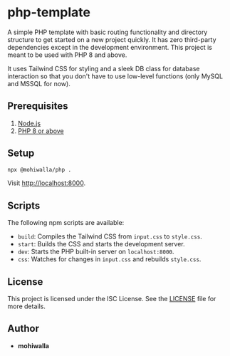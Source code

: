 # php-template

A simple PHP template with basic routing functionality and directory structure to get started on a new project quickly. It has zero third-party dependencies except in the development environment. This project is meant to be used with PHP 8 and above.

It uses Tailwind CSS for styling and a sleek DB class for database interaction so that you don't have to use low-level functions (only MySQL and MSSQL for now).

## Prerequisites

1. [Node.js](https://nodejs.org/)
2. [PHP 8 or above](https://www.php.net/)

## Setup

```bash
npx @mohiwalla/php .
```

Visit [http://localhost:8000](http://localhost:8000).

## Scripts

The following npm scripts are available:

- `build`: Compiles the Tailwind CSS from `input.css` to `style.css`.
- `start`: Builds the CSS and starts the development server.
- `dev`: Starts the PHP built-in server on `localhost:8000`.
- `css`: Watches for changes in `input.css` and rebuilds `style.css`.

## License

This project is licensed under the ISC License. See the [LICENSE](LICENSE) file for more details.

## Author

- **mohiwalla**

